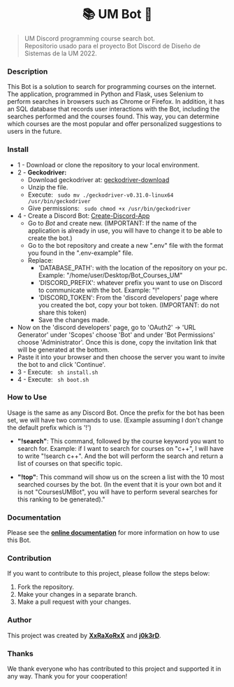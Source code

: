 <h1 align=center>📚 UM Bot  🤖</h1>

> UM Discord programming course search bot.<br>Repositorio usado para el proyecto Bot Discord de Diseño de Sistemas de la UM 2022.

<h3>Description</h3> 
This Bot is a solution to search for programming courses on the internet. The application, programmed in Python and Flask, uses Selenium to perform searches in browsers such as Chrome or Firefox. In addition, it has an SQL database that records user interactions with the Bot, including the searches performed and the courses found. This way, you can determine which courses are the most popular and offer personalized suggestions to users in the future.

<h3>Install</h3>

- 1 - Download or clone the repository to your local environment.
- 2 - **Geckodriver:**
  - Download geckodriver at: [geckodriver-download](https://github.com/mozilla/geckodriver/releases)
  - Unzip the file.
  - Execute: ```
  sudo mv ./geckodriver-v0.31.0-linux64 /usr/bin/geckodriver```
  - Give permissions: ```
  sudo chmod +x /usr/bin/geckodriver```
- 4 - Create a Discord Bot: [Create-Discord-App](https://discord.com/developers/applications)
  - Go to *Bot* and create new. (IMPORTANT: If the name of the application is already in use, you will have to change it to be able to create the bot.)
  - Go to the bot repository and create a new ".env" file with the format you found in the ".env-example" file.
  - Replace:
    - 'DATABASE_PATH': with the location of the repository on your pc. Example: "/home/user/Desktop/Bot_Courses_UM"
    - 'DISCORD_PREFIX': whatever prefix you want to use on Discord to communicate with the bot. Example: "!"
    - 'DISCORD_TOKEN': From the 'discord developers' page where you created the bot, copy your bot token. (IMPORTANT: do not share this token)
    - Save the changes made.
- Now on the 'discord developers' page, go to 'OAuth2' -> 'URL Generator' under 'Scopes' choose 'Bot' and under 'Bot Permissions' choose 'Administrator'.
Once this is done, copy the invitation link that will be generated at the bottom.
- Paste it into your browser and then choose the server you want to invite the bot to and click 'Continue'.
- 3 - Execute: ```
  sh install.sh```
- 4 - Execute: ```
  sh boot.sh```

<h3>How to Use</h3>
Usage is the same as any Discord Bot. Once the prefix for the bot has been set, we will have two commands to use. (Example assuming I don't change the default prefix which is '!')

- **"!search"**: This command, followed by the course keyword you want to search for. Example: if I want to search for courses on "c++", I will have to write "!search c++". And the bot will perform the search and return a list of courses on that specific topic.

- **"!top"**: This command will show us on the screen a list with the 10 most searched courses by the bot. (In the event that it is your own bot and it is not "CoursesUMBot", you will have to perform several searches for this ranking to be generated)."

<h3>Documentation</h3>

Please see the [**online documentation**](https://github.com/j0k3rD/Bot_Courses_UM/wiki) for more information on how to use this Bot.

<h3>Contribution</h3>
If you want to contribute to this project, please follow the steps below:

1. Fork the repository.
2. Make your changes in a separate branch.
3. Make a pull request with your changes.

<h3>Author</h3>

This project was created by [**XxRaXoRxX**](https://github.com/XxRaXoRxX) and [**j0k3rD**](https://github.com/j0k3rD).

<h3>Thanks</h3>

We thank everyone who has contributed to this project and supported it in any way. Thank you for your cooperation!
